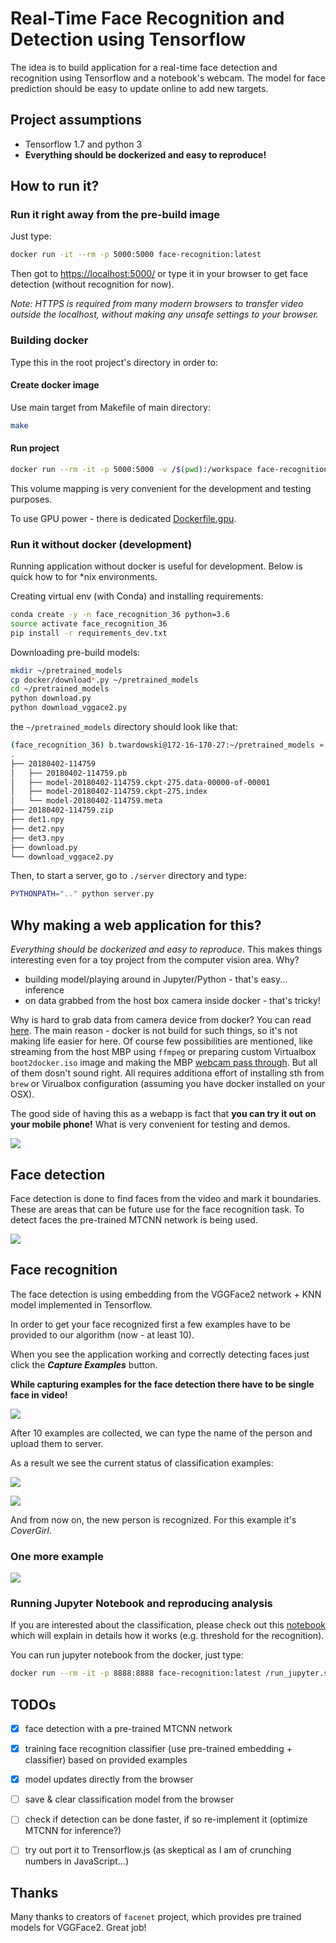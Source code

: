 Real-Time Face Recognition and Detection using Tensorflow
=================================================================

The idea is to build application for a real-time face detection and
recognition using Tensorflow and a notebook's webcam. The model for
face prediction should be easy to update online to add new targets.

## Project assumptions
 - Tensorflow 1.7 and python 3
 - **Everything should be dockerized and easy to reproduce!**

## How to run it?

### Run it right away from the pre-build image

Just type:

```bash
docker run -it --rm -p 5000:5000 face-recognition:latest
```

Then got to [https://localhost:5000/](https://localhost:5000/) or type
it in your browser to get face detection (without recognition for now).

_Note: HTTPS is required from many modern browsers to transfer video outside the localhost,
without making any unsafe settings to your browser._


### Building docker

Type this in the root project's directory in order to:

#### Create docker image

Use main target from Makefile of main directory:

```bash
make
```

#### Run project

```bash
docker run --rm -it -p 5000:5000 -v /$(pwd):/workspace face-recognition:latest
```

This volume mapping is very convenient for the development and testing purposes.

To use GPU power - there is dedicated [Dockerfile.gpu](./docker/Dockerfile.gpu).

### Run it without docker (development)

Running application without docker is useful for development. Below is quick how to for *nix environments.

Creating virtual env (with Conda) and installing requirements:

```bash
conda create -y -n face_recognition_36 python=3.6
source activate face_recognition_36
pip install -r requirements_dev.txt
```

Downloading pre-build models:
```bash
mkdir ~/pretrained_models
cp docker/download*.py ~/pretrained_models
cd ~/pretrained_models
python download.py
python download_vggace2.py
```

the `~/pretrained_models` directory should look like that:

```bash
(face_recognition_36) b.twardowski@172-16-170-27:~/pretrained_models » tree
.
├── 20180402-114759
│   ├── 20180402-114759.pb
│   ├── model-20180402-114759.ckpt-275.data-00000-of-00001
│   ├── model-20180402-114759.ckpt-275.index
│   └── model-20180402-114759.meta
├── 20180402-114759.zip
├── det1.npy
├── det2.npy
├── det3.npy
├── download.py
└── download_vggace2.py
```

Then, to start a server, go to `./server` directory and type:
```bash
PYTHONPATH=".." python server.py
```


## Why making a web application for this?

_Everything should be dockerized and easy to reproduce_. This makes things
interesting even for a toy project from the computer vision area. Why?

 - building model/playing around in Jupyter/Python - that's easy...  inference
 - on data grabbed from the host box camera inside docker - that's tricky!

Why is hard to grab data from camera device from docker? You can read
[here](https://apple.stackexchange.com/questions/265281/using-webcam-connected-to-macbook-inside-a-docker-container).
The main reason - docker is not build for such things, so it's not making life
easier for here.  Of course few possibilities are mentioned, like streaming from
the host MBP using `ffmpeg` or preparing custom Virtualbox
`boot2docker.iso` image and making the MBP [webcam pass
through](https://www.virtualbox.org/manual/ch09.html#webcam-passthrough). But
all of them dosn't sound right. All requires additiona effort of installing sth
from `brew` or Virualbox configuration (assuming you have docker installed on
your OSX).

The good side of having this as a webapp is fact that **you can try it out on your mobile phone!**
What is very convenient for testing and demos.

![](./doc/detection_mob.png)


## Face detection

Face detection is done to find faces from the video and mark it boundaries. These are
areas that can be future use for the face recognition task. To detect faces the
pre-trained MTCNN network is being used.

![](./doc/detection_ex1.png)

## Face recognition

The face detection is using embedding from the VGGFace2 network + KNN model implemented in Tensorflow.

In order to get your face recognized first a few examples have to be provided to our algorithm (now - at least 10).

When you see the application working and correctly detecting faces just click the _**Capture Examples**_ button.

**While capturing examples for the face detection there have to be single face in video!**

![](./doc/examples_capture.png)

After 10 examples are collected, we can type the name of the person and upload them to server.

As a result we see the current status of classification examples:

![](./doc/after_update_info.png)

![](./doc/after_model_update.png)

And from now on, the new person is recognized. For this example it's _CoverGirl_.

### One more example

![](./doc/face_recog_ex1.png)


### Running Jupyter Notebook and reproducing analysis

If you are interested about the classification, please check out this [notebook](./notebooks/experiments_with_classification.ipynb) which will explain in details how it works (e.g. threshold for the recognition).

You can run jupyter notebook from the docker, just type:

```bash
docker run --rm -it -p 8888:8888 face-recognition:latest /run_jupyter.sh --allow-root
```


## TODOs
<a name="TODOs"></a>
 - [x] face detection with a pre-trained MTCNN network
 - [x] training face recognition classifier (use pre-trained embedding + classifier) based on provided examples
 - [x] model updates directly from the browser
 - [ ] save & clear classification model from the browser
 - [ ] check if detection can be done faster, if so re-implement it (optimize MTCNN for inference?)
 - [ ] try out port it to Trensorflow.js (as skeptical as I am of crunching numbers in JavaScript...)


## Thanks

Many thanks to creators of `facenet` project, which provides pre trained models for VGGFace2. Great job!
